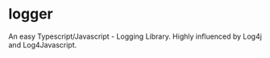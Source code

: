 # logger
An easy Typescript/Javascript - Logging Library. Highly influenced by Log4j and Log4Javascript.

